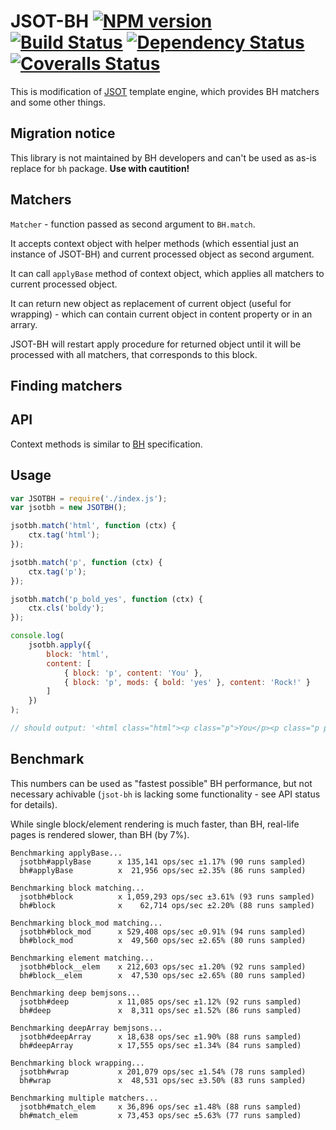 # JSOT-BH [![NPM version][npm-image]][npm-url] [![Build Status][travis-image]][travis-url] [![Dependency Status][depstat-image]][depstat-url] [![Coveralls Status][coveralls-image]][coveralls-url]

This is modification of [JSOT](https://github.com/floatdrop/jsot) template engine, which provides BH matchers and some other things.

## Migration notice

This library is not maintained by BH developers and can't be used as as-is replace for `bh` package. __Use with cautition!__

## Matchers

`Matcher` - function passed as second argument to `BH.match`. 

It accepts context object with helper methods (which essential just an instance of JSOT-BH) and current processed object as second argument.

It can call `applyBase` method of context object, which applies all matchers to current processed object.  

It can return new object as replacement of current object (useful for wrapping) - which can contain current object in content property or in an arrary.

JSOT-BH will restart apply procedure for returned object until it will be processed with all matchers, that corresponds to this block.

## Finding matchers



## API

Context methods is similar to [BH](https://github.com/enb-make/bh#%D0%9A%D0%BB%D0%B0%D1%81%D1%81-ctx) specification.

## Usage

```js
var JSOTBH = require('./index.js');
var jsotbh = new JSOTBH();

jsotbh.match('html', function (ctx) {
    ctx.tag('html');
});

jsotbh.match('p', function (ctx) {
    ctx.tag('p');
});

jsotbh.match('p_bold_yes', function (ctx) {
    ctx.cls('boldy');
});

console.log(
    jsotbh.apply({
        block: 'html',
        content: [
            { block: 'p', content: 'You' },
            { block: 'p', mods: { bold: 'yes' }, content: 'Rock!' }
        ]
    })
);

// should output: '<html class="html"><p class="p">You</p><p class="p p_bold_yes boldy">Rock!</p></html>'
```

## Benchmark

This numbers can be used as "fastest possible" BH performance, but not necessary achivable (`jsot-bh` is lacking some functionality - see API status for details).

While single block/element rendering is much faster, than BH, real-life pages is rendered slower, than BH (by 7%).

```
Benchmarking applyBase...
  jsotbh#applyBase      x 135,141 ops/sec ±1.17% (90 runs sampled)
  bh#applyBase          x  21,956 ops/sec ±2.35% (86 runs sampled)

Benchmarking block matching...
  jsotbh#block          x 1,059,293 ops/sec ±3.61% (93 runs sampled)
  bh#block              x    62,714 ops/sec ±2.20% (88 runs sampled)

Benchmarking block_mod matching...
  jsotbh#block_mod      x 529,408 ops/sec ±0.91% (94 runs sampled)
  bh#block_mod          x  49,560 ops/sec ±2.65% (80 runs sampled)

Benchmarking element matching...
  jsotbh#block__elem    x 212,603 ops/sec ±1.20% (92 runs sampled)
  bh#block__elem        x  47,530 ops/sec ±2.65% (80 runs sampled)

Benchmarking deep bemjsons...
  jsotbh#deep           x 11,085 ops/sec ±1.12% (92 runs sampled)
  bh#deep               x  8,311 ops/sec ±1.52% (86 runs sampled)

Benchmarking deepArray bemjsons...
  jsotbh#deepArray      x 18,638 ops/sec ±1.90% (88 runs sampled)
  bh#deepArray          x 17,555 ops/sec ±1.34% (84 runs sampled)

Benchmarking block wrapping...
  jsotbh#wrap           x 201,079 ops/sec ±1.54% (78 runs sampled)
  bh#wrap               x  48,531 ops/sec ±3.50% (83 runs sampled)

Benchmarking multiple matchers...
  jsotbh#match_elem     x 36,896 ops/sec ±1.48% (88 runs sampled)
  bh#match_elem         x 73,453 ops/sec ±5.63% (77 runs sampled)
```

[npm-url]: https://npmjs.org/package/jsot-bh
[npm-image]: http://img.shields.io/npm/v/jsot-bh.svg

[travis-url]: https://travis-ci.org/floatdrop/jsot-bh
[travis-image]: http://img.shields.io/travis/floatdrop/jsot-bh.svg

[depstat-url]: https://david-dm.org/floatdrop/jsot-bh
[depstat-image]: https://david-dm.org/floatdrop/jsot-bh.svg?theme=shields.io

[coveralls-url]: https://coveralls.io/r/floatdrop/jsot-bh
[coveralls-image]: http://img.shields.io/coveralls/floatdrop/jsot-bh/master.svg
